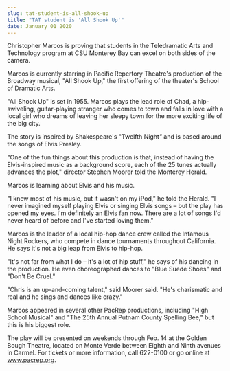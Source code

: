 ```yaml
---
slug: tat-student-is-all-shook-up
title: "TAT student is 'All Shook Up'"
date: January 01 2020
---
```


  
<p>
  Christopher Marcos is proving that students in the Teledramatic Arts and
  Technology program at CSU Monterey Bay can excel on both sides of the camera.
</p>
<p>
  Marcos is currently starring in Pacific Repertory Theatre's production of the
  Broadway musical, "All Shook Up," the first offering of the theater's School
  of Dramatic Arts.
</p>
<p>
  "All Shook Up" is set in 1955. Marcos plays the lead role of Chad, a
  hip-swiveling, guitar-playing stranger who comes to town and falls in love
  with a local girl who dreams of leaving her sleepy town for the more exciting
  life of the big city.
</p>
<p>
  The story is inspired by Shakespeare's "Twelfth Night<em>"</em> and is based
  around the songs of Elvis Presley.
</p>
<p>
  "One of the fun things about this production is that, instead of having the
  Elvis-inspired music as a background score, each of the 25 tunes actually
  advances the plot," director Stephen Moorer told the Monterey Herald.
</p>
<p>Marcos is learning about Elvis and his music.</p>
<p>
  "I knew most of his music, but it wasn't on my iPod," he told the Herald. "I
  never imagined myself playing Elvis or singing Elvis songs – but the play has
  opened my eyes. I'm definitely an Elvis fan now. There are a lot of songs I'd
  never heard of before and I've started loving them."
</p>
<p>
  Marcos is the leader of a local hip-hop dance crew called the Infamous Night
  Rockers, who compete in dance tournaments throughout California. He says it's
  not a big leap from Elvis to hip-hop.
</p>
<p>
  "It's not far from what I do – it's a lot of hip stuff," he says of his
  dancing in the production. He even choreographed dances to "Blue Suede Shoes"
  and "Don't Be Cruel."
</p>
<p>
  "Chris is an up-and-coming talent," said Moorer said. "He's charismatic and
  real and he sings and dances like crazy."
</p>
<p>
  Marcos appeared in several other PacRep productions, including "High School
  Musical" and "The 25th Annual Putnam County Spelling Bee," but this is his
  biggest role.
</p>
<p>
  The play will be presented on weekends through Feb. 14 at the Golden Bough
  Theatre, located on Monte Verde between Eighth and Ninth avenues in Carmel.
  For tickets or more information, call 622-0100 or go online at
  <a href="https://www.pacrep.org/">www.pacrep.org</a>.
</p>
 
